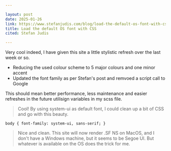 ```yaml
---

layout: post
date: 2025-01-26
link: https://www.stefanjudis.com/blog/load-the-default-os-font-with-css/
title: Load the default OS font with CSS
cited: Stefan Judis

---
```


Very cool indeed, I have given this site a little stylistic refresh over the last week or so. 

- Reducing the used colour scheme to 5 major colours and one minor accent
- Updated the font family as per Stefan's post and remvoed a script call to Google

This should mean better performance, less maintenance and easier refreshes in the future utilisign variables in my scss file.  

> Cool! By using system-ui as default font, I could clean up a bit of CSS and go with this beauty.

`
body {
  font-family: system-ui, sans-serif;
}
`
> Nice and clean. This site will now render .SF NS on MacOS, and I don't have a Windows machine, but it seems to be Segoe UI. But whatever is available on the OS does the trick for me.